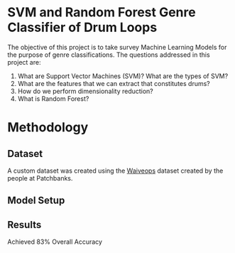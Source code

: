 # SVM and Random Forest Genre Classifier of Drum Loops

The objective of this project is to take survey Machine Learning Models for the purpose of genre classifications.
The questions addressed in this project are:
1. What are Support Vector Machines (SVM)? What are the types of SVM?
2. What are the features that we can extract that constitutes drums?
3. How do we perform dimensionality reduction?
4. What is Random Forest?

# Methodology
## Dataset
A custom dataset was created using the [Waiveops](https://www.patchbanks.com/waivops/) dataset created by the people at Patchbanks.

## Model Setup

## Results
Achieved 83% Overall Accuracy


